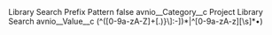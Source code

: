 <?xml version="1.0" encoding="UTF-8"?>
<CustomMetadata xmlns="http://soap.sforce.com/2006/04/metadata" xmlns:xsi="http://www.w3.org/2001/XMLSchema-instance" xmlns:xsd="http://www.w3.org/2001/XMLSchema">
    <label>Library Search Prefix Pattern</label>
    <protected>false</protected>
    <values>
        <field>avnio__Category__c</field>
        <value xsi:type="xsd:string">Project Library Search</value>
    </values>
    <values>
        <field>avnio__Value__c</field>
        <value xsi:type="xsd:string">(^([0-9a-zA-Z]+[.)}\]:-])*|^[0-9a-zA-z][\s]*•)</value>
    </values>
</CustomMetadata>

